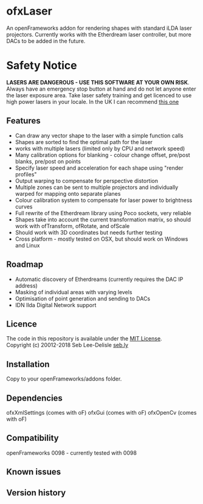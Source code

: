 ofxLaser
=========

An openFrameworks addon for rendering shapes with standard iLDA laser projectors. Currently works with the Etherdream laser controller, but more DACs to be added in the future.

Safety Notice
=============
**LASERS ARE DANGEROUS - USE THIS SOFTWARE AT YOUR OWN RISK**. Always have an emergency stop button at hand and do not let anyone enter the laser exposure area. Take laser safety training and get licenced to use high power lasers in your locale. In the UK I can recommend [this one](https://www.lvroptical.com/display.html)

Features
----------
* Can draw any vector shape to the laser with a simple function calls
* Shapes are sorted to find the optimal path for the laser
* works with multiple lasers (limited only by CPU and network speed)
* Many calibration options for blanking - colour change offset, pre/post blanks, pre/post on points
* Specify laser speed and acceleration for each shape using "render profiles" 
* Output warping to compensate for perspective distortion
* Multiple zones can be sent to multiple projectors and individually warped for mapping onto separate planes
* Colour calibration system to compensate for laser power to brightness curves
* Full rewrite of the Etherdream library using Poco sockets, very reliable
* Shapes take into account the current transformation matrix, so should work with ofTransform, ofRotate, and ofScale
* Should work with 3D coordinates but needs further testing
* Cross platform - mostly tested on OSX, but should work on Windows and Linux

Roadmap
-----------
* Automatic discovery of Etherdreams (currently requires the DAC IP address)
* Masking of individual areas with varying levels
* Optimisation of point generation and sending to DACs
* IDN Ilda Digital Network support

Licence
-------
The code in this repository is available under the [MIT License](https://secure.wikimedia.org/wikipedia/en/wiki/Mit_license).  
Copyright (c) 20012-2018 Seb Lee-Delisle [seb.ly](http://seb.ly)

Installation
------------
Copy to your openFrameworks/addons folder.


Dependencies
------------
ofxXmlSettings (comes with oF)
ofxGui (comes with oF)
ofxOpenCv (comes with oF)

Compatibility
------------
openFrameworks 0098 - currently tested with 0098


Known issues
------------

Version history
------------


